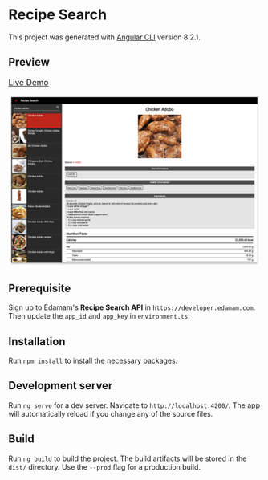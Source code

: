 # Recipe Search

This project was generated with [Angular CLI](https://github.com/angular/angular-cli) version 8.2.1.

## Preview
[<span style="font-size:16px">Live Demo</span>](https://stackblitz.com/github/raemounz/recipe-search)

![Recipe Search Preview](src/assets/preview.png)

## Prerequisite
Sign up to Edamam's <strong>Recipe Search API</strong> in `https://developer.edamam.com`.  Then update the `app_id` and `app_key` in `environment.ts`.

## Installation

Run `npm install` to install the necessary packages.

## Development server

Run `ng serve` for a dev server. Navigate to `http://localhost:4200/`. The app will automatically reload if you change any of the source files.

## Build

Run `ng build` to build the project. The build artifacts will be stored in the `dist/` directory. Use the `--prod` flag for a production build.
